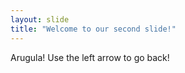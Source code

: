 ```yaml
---
layout: slide
title: "Welcome to our second slide!"
---
```

Arugula!
Use the left arrow to go back!

